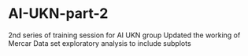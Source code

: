 # AI-UKN-part-2
2nd series of training session for AI UKN group
Updated the working of Mercar Data set exploratory analysis to include subplots
